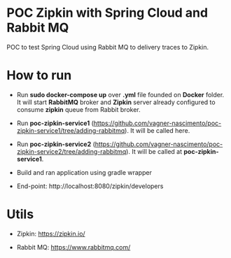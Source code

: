 # POC Zipkin with Spring Cloud and Rabbit MQ

POC to test Spring Cloud using Rabbit MQ to delivery traces to Zipkin. 

# How to run
- Run **sudo docker-compose up** over **.yml** file founded on **Docker** folder. It will start **RabbitMQ** broker and **Zipkin** server already configured to consume **zipkin** queue from Rabbit broker.
 
- Run **poc-zipkin-service1** (https://github.com/vagner-nascimento/poc-zipkin-service1/tree/adding-rabbitmq). It will be called here.

- Run **poc-zipkin-service2** (https://github.com/vagner-nascimento/poc-zipkin-service2/tree/adding-rabbitmq). It will be called at **poc-zipkin-service1**.

- Build and ran application using gradle wrapper

- End-point: http://localhost:8080/zipkin/developers

# Utils
- Zipkin: https://zipkin.io/

- Rabbit MQ: https://www.rabbitmq.com/
